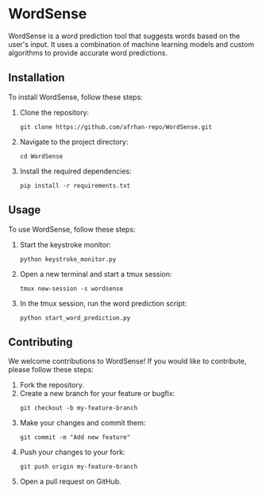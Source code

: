 # WordSense

WordSense is a word prediction tool that suggests words based on the user's input. It uses a combination of machine learning models and custom algorithms to provide accurate word predictions.

## Installation

To install WordSense, follow these steps:

1. Clone the repository:
   ```
   git clone https://github.com/afrhan-repo/WordSense.git
   ```
2. Navigate to the project directory:
   ```
   cd WordSense
   ```
3. Install the required dependencies:
   ```
   pip install -r requirements.txt
   ```

## Usage

To use WordSense, follow these steps:

1. Start the keystroke monitor:
   ```
   python keystroke_monitor.py
   ```
2. Open a new terminal and start a tmux session:
   ```
   tmux new-session -s wordsense
   ```
3. In the tmux session, run the word prediction script:
   ```
   python start_word_prediction.py
   ```

## Contributing

We welcome contributions to WordSense! If you would like to contribute, please follow these steps:

1. Fork the repository.
2. Create a new branch for your feature or bugfix:
   ```
   git checkout -b my-feature-branch
   ```
3. Make your changes and commit them:
   ```
   git commit -m "Add new feature"
   ```
4. Push your changes to your fork:
   ```
   git push origin my-feature-branch
   ```
5. Open a pull request on GitHub.

